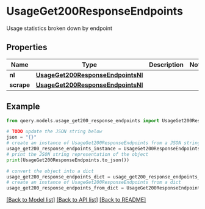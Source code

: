 # UsageGet200ResponseEndpoints

Usage statistics broken down by endpoint

## Properties

Name | Type | Description | Notes
------------ | ------------- | ------------- | -------------
**nl** | [**UsageGet200ResponseEndpointsNl**](UsageGet200ResponseEndpointsNl.md) |  | 
**scrape** | [**UsageGet200ResponseEndpointsNl**](UsageGet200ResponseEndpointsNl.md) |  | 

## Example

```python
from qoery.models.usage_get200_response_endpoints import UsageGet200ResponseEndpoints

# TODO update the JSON string below
json = "{}"
# create an instance of UsageGet200ResponseEndpoints from a JSON string
usage_get200_response_endpoints_instance = UsageGet200ResponseEndpoints.from_json(json)
# print the JSON string representation of the object
print(UsageGet200ResponseEndpoints.to_json())

# convert the object into a dict
usage_get200_response_endpoints_dict = usage_get200_response_endpoints_instance.to_dict()
# create an instance of UsageGet200ResponseEndpoints from a dict
usage_get200_response_endpoints_from_dict = UsageGet200ResponseEndpoints.from_dict(usage_get200_response_endpoints_dict)
```
[[Back to Model list]](../README.md#documentation-for-models) [[Back to API list]](../README.md#documentation-for-api-endpoints) [[Back to README]](../README.md)


